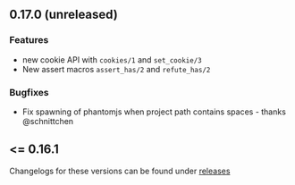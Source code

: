 ## 0.17.0 (unreleased)

### Features

* new cookie API with `cookies/1` and `set_cookie/3`
* New assert macros `assert_has/2` and `refute_has/2`

### Bugfixes

* Fix spawning of phantomjs when project path contains spaces - thanks @schnittchen

## <= 0.16.1

Changelogs for these versions can be found under [releases](https://github.com/keathley/wallaby/releases)
